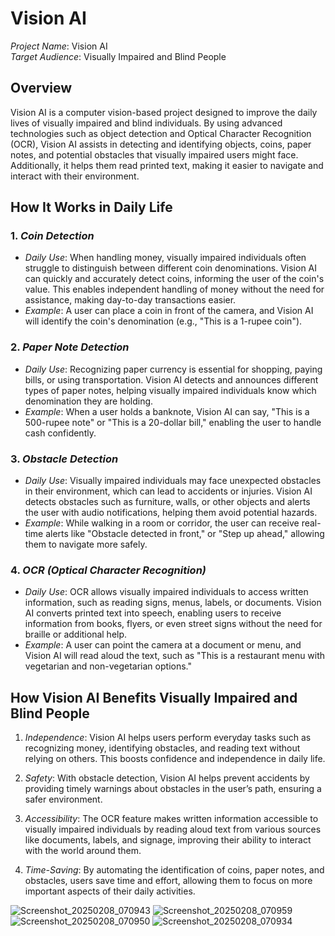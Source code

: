 # Vision AI

*Project Name*: Vision AI  
*Target Audience*: Visually Impaired and Blind People

## Overview

Vision AI is a computer vision-based project designed to improve the daily lives of visually impaired and blind individuals. By using advanced technologies such as object detection and Optical Character Recognition (OCR), Vision AI assists in detecting and identifying objects, coins, paper notes, and potential obstacles that visually impaired users might face. Additionally, it helps them read printed text, making it easier to navigate and interact with their environment.

## How It Works in Daily Life

### 1. *Coin Detection*
   - *Daily Use*: When handling money, visually impaired individuals often struggle to distinguish between different coin denominations. Vision AI can quickly and accurately detect coins, informing the user of the coin's value. This enables independent handling of money without the need for assistance, making day-to-day transactions easier.
   - *Example*: A user can place a coin in front of the camera, and Vision AI will identify the coin's denomination (e.g., "This is a 1-rupee coin").

### 2. *Paper Note Detection*
   - *Daily Use*: Recognizing paper currency is essential for shopping, paying bills, or using transportation. Vision AI detects and announces different types of paper notes, helping visually impaired individuals know which denomination they are holding.
   - *Example*: When a user holds a banknote, Vision AI can say, "This is a 500-rupee note" or "This is a 20-dollar bill," enabling the user to handle cash confidently.

### 3. *Obstacle Detection*
   - *Daily Use*: Visually impaired individuals may face unexpected obstacles in their environment, which can lead to accidents or injuries. Vision AI detects obstacles such as furniture, walls, or other objects and alerts the user with audio notifications, helping them avoid potential hazards.
   - *Example*: While walking in a room or corridor, the user can receive real-time alerts like "Obstacle detected in front," or "Step up ahead," allowing them to navigate more safely.

### 4. *OCR (Optical Character Recognition)*
   - *Daily Use*: OCR allows visually impaired individuals to access written information, such as reading signs, menus, labels, or documents. Vision AI converts printed text into speech, enabling users to receive information from books, flyers, or even street signs without the need for braille or additional help.
   - *Example*: A user can point the camera at a document or menu, and Vision AI will read aloud the text, such as "This is a restaurant menu with vegetarian and non-vegetarian options."

## How Vision AI Benefits Visually Impaired and Blind People

1. *Independence*: Vision AI helps users perform everyday tasks such as recognizing money, identifying obstacles, and reading text without relying on others. This boosts confidence and independence in daily life.
   
2. *Safety*: With obstacle detection, Vision AI helps prevent accidents by providing timely warnings about obstacles in the user’s path, ensuring a safer environment.
   
3. *Accessibility*: The OCR feature makes written information accessible to visually impaired individuals by reading aloud text from various sources like documents, labels, and signage, improving their ability to interact with the world around them.
   
4. *Time-Saving*: By automating the identification of coins, paper notes, and obstacles, users save time and effort, allowing them to focus on more important aspects of their daily activities.


![Screenshot_20250208_070943](https://github.com/user-attachments/assets/b81382ee-68a0-4ac2-9176-06139f7526b1)
![Screenshot_20250208_070959](https://github.com/user-attachments/assets/cb204c5b-21f0-4a7f-bf04-5b569810db3f)
![Screenshot_20250208_070950](https://github.com/user-attachments/assets/4b835ea0-b1d1-4fa4-a22c-51f161972463)
![Screenshot_20250208_070934](https://github.com/user-attachments/assets/968e33e1-95eb-47cf-8334-f357706144d4)
